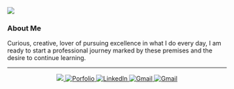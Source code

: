<!-- HEADER -->
<img src="https://github.com/pabllopf/pabllopf/blob/master/images/Banner_1.gif">

<!-- ABOUT -->
### About Me

<p align="left">
  Curious, creative, lover of pursuing excellence in what I do every day, I am ready to start a professional journey marked by these premises and the desire to continue learning.
</p>

<!-- 
<details>
  <summary>Read More</summary>
  <p> I am working in this section...</p>
</details>
-->

<!-- LINE -->
<hr>

<!-- CONTACT -->
<p align="center">
  <a href="https://www.pabllopf.tk/">
    <img src="https://visitor-badge.laobi.icu/badge?page_id=pabllopf">  
  </a>
  <a href="https://www.pabllopf.tk/">
    <img alt="Porfolio" src="https://img.shields.io/badge/Porfolio--blue?style=flat&logo=google-chrome">
  </a>
  <a href="https://www.linkedin.com/in/pablo-perdomo-385a0b18a/">
    <img alt="LinkedIn" src="https://img.shields.io/badge/LinkedIN--blue?style=flat&logo=linkedin">
  </a>
  <a href="https://www.pabllopf.tk/#contact">
    <img alt="Gmail" src="https://img.shields.io/badge/Gmail--blue?style=flat&logo=gmail">
  </a>
   <a href="https://www.youtube.com/channel/UCuq6vJXAHf3byMA2hlHm2NQ">
    <img alt="Gmail" src="https://img.shields.io/badge/YouTube--blue?style=flat&logo=youtube">
  </a>  
</p>
